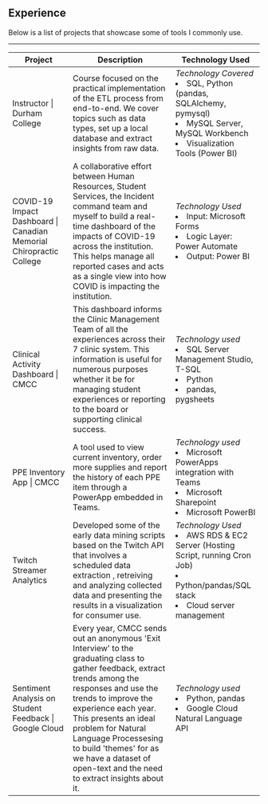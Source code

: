 ##  Experience

Below is a list of projects that showcase some of tools I commonly use. 

---

| Project | Description | Technology Used |
|-|-|-|
| Instructor \| Durham College | Course focused on the practical implementation of the ETL process from end-to-end. We cover topics such as data types, set up a local database and extract insights from raw data. | *Technology Covered* <br><li>SQL, Python (pandas, SQLAlchemy, pymysql) <br><li>MySQL Server, MySQL Workbench <br><li>Visualization Tools (Power BI) |
| COVID-19 Impact Dashboard \| Canadian Memorial Chiropractic College | A collaborative effort between Human Resources, Student Services, the Incident command team and myself to build a real-time dashboard of the impacts of COVID-19 across the institution. This helps manage all reported cases and acts as a single view into how COVID is impacting the institution.  | *Technology Used* <br><li>Input: Microsoft Forms <br><li>Logic Layer: Power Automate <br><li>Output: Power BI |
| Clinical Activity Dashboard \| CMCC | This dashboard informs the Clinic Management Team of all the experiences across their 7 clinic system. This information is useful for numerous purposes whether it be for managing student experiences or reporting to the board or supporting clinical success.  | *Technology used* <br><li>SQL Server Management Studio, T-SQL <br><li>Python <br><li>pandas, pygsheets |
| PPE Inventory App \| CMCC | A tool used to view current inventory, order more supplies and report the history of each PPE item through a PowerApp embedded in Teams. | *Technology used* <br><li>Microsoft PowerApps integration with Teams <br><li>Microsoft Sharepoint <br><li>Microsoft PowerBI |
| Twitch Streamer Analytics  | Developed some of the early data mining scripts based on the Twitch API that involves a scheduled data extraction , retreiving and analyzing collected data and presenting the results in a visualization for consumer use. | *Technology Used* <br><li>AWS RDS & EC2 Server (Hosting Script, running Cron Job) <br><li>Python/pandas/SQL stack <br><li>Cloud server management |
| Sentiment Analysis on Student Feedback \| Google Cloud | Every year, CMCC sends out an anonymous 'Exit Interview' to the graduating class to gather feedback, extract trends among the responses and use the trends to improve the experience each year. This presents an ideal problem for Natural Language Processesing to build 'themes' for as we have a dataset of open-text and the need to extract insights about it. | *Technology used* <br><li>Python, pandas <br><li>Google Cloud Natural Language API |
